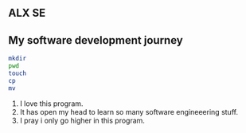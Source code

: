 ALX SE
---
My software development journey
---
```bash
mkdir
pwd
touch
cp
mv
```
1. I love this program.
1. It has open my head to learn so many software engineeering stuff.
1. I pray i only go higher in this program.
